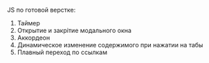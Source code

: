 JS по готовой верстке:
1. Таймер
2. Открытие и закрітие модального окна
3. Аккордеон
4. Динамическое изменение содержимого при нажатии на табы
5. Плавный переход по ссылкам
